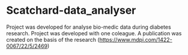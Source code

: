 # Scatchard-data_analyser
Project was developed for analyse bio-medic data during diabetes research.
Project was developed with one coleague.
A publication was created on the basis of the research (https://www.mdpi.com/1422-0067/22/5/2469)

